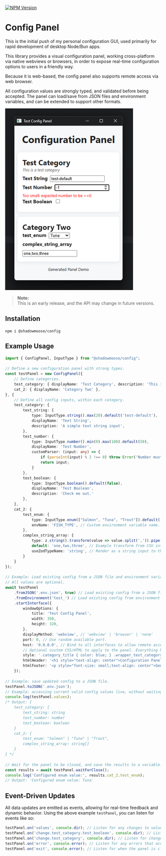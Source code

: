 [![NPM Version](https://img.shields.io/npm/v/%40shadowmoose%2Fconfig)](https://npmjs.com/package/@shadowmoose/config)

# Config Panel
This is the initial push of my personal configuration GUI, used primarily for rapid development of desktop Node/Bun apps.

This library provides a visual configuration panel, working cross-platform via native webviews or browsers, 
in order to expose real-time configuration options to users in a friendly way.

Because it is web-based, the config panel also supports remote access via web browser.

All configuration values are strongly typed, and validated before being accepted.
The panel can load/save from JSON files and environment variables, and can be extended to support other formats.

[![screenshot](docs/screenshot.png)](docs/screenshot.png)

> **Note:**  
> This is an early release, and the API may change in future versions.

## Installation
`npm i @shadowmoose/config`

## Example Usage
```typescript
import { ConfigPanel, InputType } from "@shadowmoose/config";

// Define a new configuration panel with strong types.
const testPanel = new ConfigPanel({
    // Define categories.
    test_category: { displayName: 'Test Category', description: 'This is a test category' },
    cat_2: { displayName: 'Category Two' },
}, {
    // Define all config inputs, within each category.
    test_category: {
        text_string: {
            type: InputType.string().max(20).default('test-default'),
            displayName: 'Text String',
            description: 'A simple text string input',
        },
        test_number: {
            type: InputType.number().min(0).max(100).default(50),
            displayName: 'Test Number',
            customParser: (input: any) => {
                if (parseInt(input) % 2 !== 0) throw Error('Number must be even');
                return input;
            }
        },
        test_boolean: {
            type: InputType.boolean().default(false),
            displayName: 'Test Boolean',
            description: 'Check me out.'
        },
    },
    cat_2: {
        test_enum: {
            type: InputType.enum(["Salmon", "Tuna", "Trout"]).default('Tuna'),
            envName: 'FISH_TYPE', // Custom environment variable name.
        },
        complex_string_array: {
            type: z.string().transform(value => value.split(',')).pipe(z.string().array()),
            default: 'one,two,three', // Example transform from CSV into Array.
            useZodTypeName: 'string', // Render as a string input to the user.
        }
    }
});

// Example: Load existing config from a JSON file and environment variables, then start the interface.
// All values are optional.
await testPanel
    .fromJSON('.env.json', true) // Load existing config from a JSON file, if it exists.
    .fromEnvironment('test_') // Load existing config from environment variables, with optional prefix.
    .startInterface({
        windowOptions: {
            title: 'Test Config Panel',
            width: 350,
            height: 320,
        },
        displayMethod: 'webview', // 'webview' | 'browser' | 'none'
        port: 0, // Use random available port.
        host: '0.0.0.0', // Bind to all interfaces to allow remote access.
        // Optional custom CSS/HTML to apply to the panel. Everything has simple class names to make this easy.
        style: '.category_title { color: blue; } .wrapper_test_category { background: #f0f0f0 !important; }',
        htmlHeader: '<h1 style="text-align: center">Configuration Panel</h1>',
        htmlFooter: '<p style="font-size: small;text-align: center">Generated Panel Demo</p>',
    });

// Example: save updated config to a JSON file.
testPanel.toJSON('.env.json');
// Example: accessing current valid config values live, without waiting.
console.log(testPanel.values);
/* Output: {
    test_category: {
        text_string: string
        test_number: number
        test_boolean: boolean
    }
    cat_2: {
        test_enum: "Salmon" | "Tuna" | "Trout",
        complex_string_array: string[]
    }
} */

// Wait for the panel to be closed, and save the results to a variable.
const results = await testPanel.waitForClose();
console.log('Configured enum value:', results.cat_2.test_enum);
// Output: 'Configured enum value: Tuna'
```

## Event-Driven Updates
All data updates are emitted as events, allowing for real-time feedback and dynamic behavior.
Using the above example `testPanel`, you can listen for events like so:
```typescript
testPanel.on('values', console.dir); // Listen for any changes to values.
testPanel.on('change.test_category.test_boolean', console.dir); // Listen for changes to a specific value.
testPanel.on('change.test_category', console.dir); // Listen for changes to values within a specific category.
testPanel.on('error', console.error); // Listen for any errors that occur.
testPanel.on('exit', console.error); // Listen for when the panel is closed.
```
